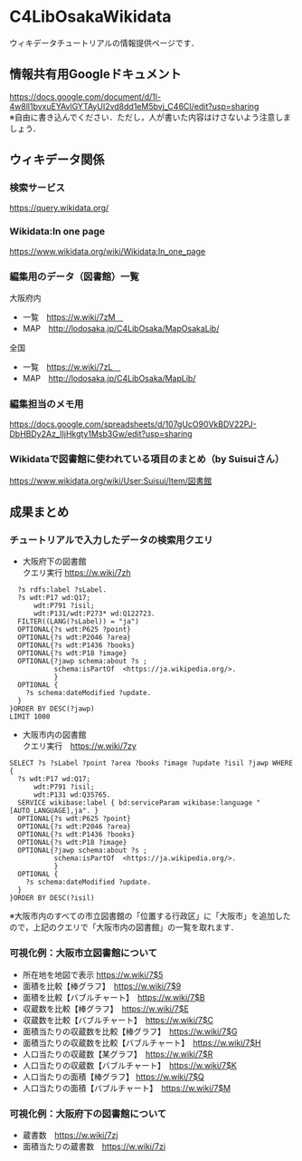 # C4LibOsakaWikidata
ウィキデータチュートリアルの情報提供ページです．

## 情報共有用Googleドキュメント
https://docs.google.com/document/d/1l-4w8ll1bvxuEYAvlGYTAyUI2vd8dd1eM5bvj_C46CI/edit?usp=sharing  
※自由に書き込んでください．ただし，人が書いた内容はけさないよう注意しましょう．

## ウィキデータ関係
### 検索サービス
https://query.wikidata.org/

### Wikidata:In one page
https://www.wikidata.org/wiki/Wikidata:In_one_page


### 編集用のデータ（図書館）一覧
大阪府内  
- 一覧　https://w.wiki/7zM　
- MAP　http://lodosaka.jp/C4LibOsaka/MapOsakaLib/  　
  
全国  
- 一覧　https://w.wiki/7zL　
- MAP　http://lodosaka.jp/C4LibOsaka/MapLib/

### 編集担当のメモ用
https://docs.google.com/spreadsheets/d/107gUcO90VkBDV22PJ-DbHBDy2Az_IIjHkgty1Msb3Gw/edit?usp=sharing

### Wikidataで図書館に使われている項目のまとめ（by Suisuiさん）
https://www.wikidata.org/wiki/User:Suisui/Item/図書館

## 成果まとめ
### チュートリアルで入力したデータの検索用クエリ
- 大阪府下の図書館  
クエリ実行 https://w.wiki/7zh  
```SELECT ?s ?sLabel ?point ?area ?books ?image ?update ?isil ?jawp WHERE {
  ?s rdfs:label ?sLabel.
  ?s wdt:P17 wd:Q17;     
      wdt:P791 ?isil;
      wdt:P131/wdt:P273* wd:Q122723.
  FILTER((LANG(?sLabel)) = "ja")
  OPTIONAL{?s wdt:P625 ?point}
  OPTIONAL{?s wdt:P2046 ?area}
  OPTIONAL{?s wdt:P1436 ?books}
  OPTIONAL{?s wdt:P18 ?image}
  OPTIONAL{?jawp schema:about ?s ;
           schema:isPartOf	<https://ja.wikipedia.org/>.
           }
  OPTIONAL { 
    ?s schema:dateModified ?update.
  }
}ORDER BY DESC(?jawp)
LIMIT 1000
```
- 大阪市内の図書館  
クエリ実行　https://w.wiki/7zy  
```
SELECT ?s ?sLabel ?point ?area ?books ?image ?update ?isil ?jawp WHERE {
  ?s wdt:P17 wd:Q17;     
      wdt:P791 ?isil;      
      wdt:P131 wd:Q35765.
  SERVICE wikibase:label { bd:serviceParam wikibase:language "[AUTO_LANGUAGE],ja". }
  OPTIONAL{?s wdt:P625 ?point}
  OPTIONAL{?s wdt:P2046 ?area}
  OPTIONAL{?s wdt:P1436 ?books}
  OPTIONAL{?s wdt:P18 ?image}
  OPTIONAL{?jawp schema:about ?s ;
           schema:isPartOf	<https://ja.wikipedia.org/>.
           }
  OPTIONAL { 
    ?s schema:dateModified ?update.
  }
}ORDER BY DESC(?isil)
```
※大阪市内のすべての市立図書館の「位置する行政区」に「大阪市」を追加したので，上記のクエリで「大阪市内の図書館」の一覧を取れます．

### 可視化例：大阪市立図書館について
- 所在地を地図で表示 https://w.wiki/7$5
- 面積を比較【棒グラフ】　https://w.wiki/7$9
- 面積を比較【バブルチャート】　https://w.wiki/7$B
- 収蔵数を比較【棒グラフ】　https://w.wiki/7$E
- 収蔵数を比較【バブルチャート】　https://w.wiki/7$C
- 面積当たりの収蔵数を比較【棒グラフ】　https://w.wiki/7$G
- 面積当たりの収蔵数を比較【バブルチャート】　https://w.wiki/7$H
- 人口当たりの収蔵数【某グラフ】　https://w.wiki/7$R
- 人口当たりの収蔵数【バブルチャート】　https://w.wiki/7$K
- 人口当たりの面積【棒グラフ】 https://w.wiki/7$Q
- 人口当たりの面積【バブルチャート】　https://w.wiki/7$M

### 可視化例：大阪府下の図書館について
- 蔵書数　https://w.wiki/7zj
- 面積当たりの蔵書数　https://w.wiki/7zi
